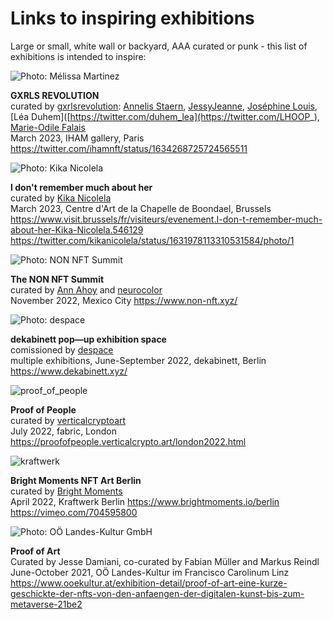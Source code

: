 # Links to inspiring exhibitions

Large or small, white wall or backyard, AAA curated or punk - this list of exhibitions is intended to inspire:

![](https://pbs.twimg.com/media/Fq4yROZXgAYhmnQ?format=jpg&name=large, "Photo: Mélissa Martinez")

**GXRLS REVOLUTION**            
curated by [gxrlsrevolution](www.gxrlsrevolution.xyz): [Annelis Staern](https://twitter.com/ARTGIRLS8), [JessyJeanne](https://twitter.com/Jessy_Jeanne), [Joséphine Louis](https://twitter.com/FunghiGallery), [Léa Duhem]([https://twitter.com/duhem_lea](https://twitter.com/LHOOP_), [Marie-Odile Falais](https://twitter.com/imaginemoi_tez)           
March 2023, IHAM gallery, Paris    
https://twitter.com/ihamnft/status/1634268725724565511     

![](https://pbs.twimg.com/media/FqXzcL5XgAEdtB-?format=jpg&name=large "Photo: Kika Nicolela")

**I don't remember much about her**        
curated by [Kika Nicolela](https://www.kikanicolela.com/)          
March 2023, Centre d'Art de la Chapelle de Boondael, Brussels        
https://www.visit.brussels/fr/visiteurs/evenement.I-don-t-remember-much-about-her-Kika-Nicolela.546129        
https://twitter.com/kikanicolela/status/1631978113310531584/photo/1         

![](https://pbs.twimg.com/media/FiYXVtOUcAcTqoj?format=jpg&name=4096x4096 "Photo: NON NFT Summit")

**The NON NFT Summit**    
curated by [Ann Ahoy](https://twitter.com/Ann_ahoy) and [neurocolor](https://twitter.com/neurocolor)     
November 2022, Mexico City
https://www.non-nft.xyz/    

![](https://www.dekabinett.xyz/static/media/tezos-berlin-art-week-7.799669b1.png "Photo: despace")

**dekabinett pop—up exhibition space**    
comissioned by [despace](https://www.despace.berlin/)    
multiple exhibitions, June-September 2022, dekabinett, Berlin    
https://www.dekabinett.xyz/    

![proof_of_people](https://user-images.githubusercontent.com/830492/223012373-50665917-dd69-4e8e-8e9f-de9a5c544044.jpeg "Photo: @crcdng")

**Proof of People**    
curated by [verticalcryptoart](https://www.verticalcrypto.art/)    
July 2022, fabric, London    
https://proofofpeople.verticalcrypto.art/london2022.html        

![kraftwerk](https://user-images.githubusercontent.com/830492/223013604-ff70ddce-9b13-4877-8284-c087b1915235.jpg "Photos: @crcdng")

**Bright Moments NFT Art Berlin**    
curated by [Bright Moments](https://www.brightmoments.io/)    
April 2022, Kraftwerk Berlin
https://www.brightmoments.io/berlin    
https://vimeo.com/704595800

![](https://www.ooekultur.at/files/userdata/Exhibitions/Francisco%20Carolinum%20Linz/2021/Proof%20of%20Art/Ausstellungsansicht_PROOF%20OF%20ART_6.jpg "Photo: OÖ Landes-Kultur GmbH")

**Proof of Art**    
Curated by Jesse Damiani, co-curated by Fabian Müller and Markus Reindl    
June-October 2021, OÖ Landes-Kultur im Francisco Carolinum Linz    
https://www.ooekultur.at/exhibition-detail/proof-of-art-eine-kurze-geschickte-der-nfts-von-den-anfaengen-der-digitalen-kunst-bis-zum-metaverse-21be2     
